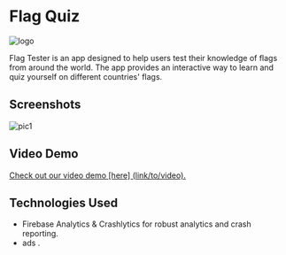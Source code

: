 # Flag Quiz

![logo](https://github.com/sapir852/Flags_Quiz/assets/46643472/44b85624-66db-4d2c-9dc6-962b7c090913)

Flag Tester is an app designed to help users test their knowledge of flags from around the world. The app provides an interactive way to learn and quiz yourself on different countries' flags.

## Screenshots
![pic1](https://github.com/sapir852/Flags_Quiz/assets/46643472/201327b7-a2a8-4bcc-a6cb-ad27ab4140dd)



## Video Demo

[Check out our video demo [here] (link/to/video).](https://drive.google.com/file/d/1bmZm33FgHQ4F9Yyjs3cIpPmWngBvC17t/view?usp=drive_link)

## Technologies Used

- Firebase Analytics & Crashlytics for robust analytics and crash reporting.
- ads .
